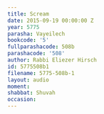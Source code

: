 ```yaml
---
title: Scream
date: 2015-09-19 00:00:00 Z
year: 5775
parasha: Vayeilech
bookcode: '5'
fullparashacode: 508b
parashacode: '508'
author: Rabbi Eliezer Hirsch
id: 5775508b1
filename: 5775-508b-1
layout: audio
moment: 
shabbat: Shuvah
occasion: 
---
```


